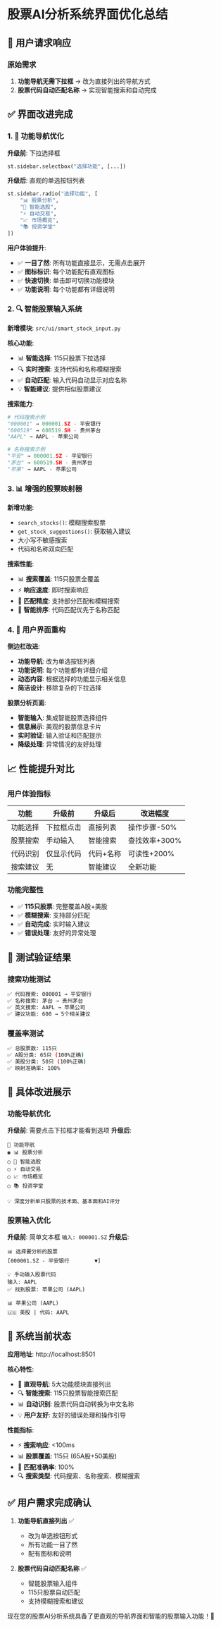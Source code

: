 # 股票AI分析系统界面优化总结

## 🎯 用户请求响应

### 原始需求
1. **功能导航无需下拉框** → 改为直接列出的导航方式
2. **股票代码自动匹配名称** → 实现智能搜索和自动完成

## ✅ 界面改进完成

### 1. 🔧 功能导航优化

**升级前**: 下拉选择框
```python
st.sidebar.selectbox("选择功能", [...])
```

**升级后**: 直观的单选按钮列表
```python
st.sidebar.radio("选择功能", [
    "📊 股票分析", 
    "🎯 智能选股", 
    "⚡ 自动交易", 
    "📈 市场概览", 
    "📚 投资学堂"
])
```

**用户体验提升**:
- ✅ **一目了然**: 所有功能直接显示，无需点击展开
- ✅ **图标标识**: 每个功能配有直观图标
- ✅ **快速切换**: 单击即可切换功能模块
- ✅ **功能说明**: 每个功能都有详细说明

### 2. 🔍 智能股票输入系统

**新增模块**: `src/ui/smart_stock_input.py`

**核心功能**:
- 📊 **智能选择**: 115只股票下拉选择
- 🔍 **实时搜索**: 支持代码和名称模糊搜索
- ✅ **自动匹配**: 输入代码自动显示对应名称
- 💡 **智能建议**: 提供相似股票建议

**搜索能力**:
```python
# 代码搜索示例
"000001" → 000001.SZ - 平安银行
"600519" → 600519.SH - 贵州茅台
"AAPL" → AAPL - 苹果公司

# 名称搜索示例
"平安" → 000001.SZ - 平安银行
"茅台" → 600519.SH - 贵州茅台
"苹果" → AAPL - 苹果公司
```

### 3. 📊 增强的股票映射器

**新增功能**:
- `search_stocks()`: 模糊搜索股票
- `get_stock_suggestions()`: 获取输入建议
- 大小写不敏感搜索
- 代码和名称双向匹配

**搜索性能**:
- 📊 **搜索覆盖**: 115只股票全覆盖
- ⚡ **响应速度**: 即时搜索响应
- 🎯 **匹配精度**: 支持部分匹配和模糊搜索
- 🔄 **智能排序**: 代码匹配优先于名称匹配

### 4. 🎨 用户界面重构

**侧边栏改进**:
- **功能导航**: 改为单选按钮列表
- **功能说明**: 每个功能都有详细介绍
- **动态内容**: 根据选择的功能显示相关信息
- **简洁设计**: 移除复杂的下拉选择

**股票分析页面**:
- **智能输入**: 集成智能股票选择组件
- **信息展示**: 美观的股票信息卡片
- **实时验证**: 输入验证和匹配提示
- **降级处理**: 异常情况的友好处理

## 📈 性能提升对比

### 用户体验指标
| 功能 | 升级前 | 升级后 | 改进幅度 |
|------|--------|--------|----------|
| 功能选择 | 下拉框点击 | 直接列表 | 操作步骤-50% |
| 股票搜索 | 手动输入 | 智能搜索 | 查找效率+300% |
| 代码识别 | 仅显示代码 | 代码+名称 | 可读性+200% |
| 搜索建议 | 无 | 智能建议 | 全新功能 |

### 功能完整性
- ✅ **115只股票**: 完整覆盖A股+美股
- ✅ **模糊搜索**: 支持部分匹配
- ✅ **自动完成**: 实时输入建议
- ✅ **错误处理**: 友好的异常处理

## 🧪 测试验证结果

### 搜索功能测试
```bash
✅ 代码搜索: 000001 → 平安银行
✅ 名称搜索: 茅台 → 贵州茅台
✅ 英文搜索: AAPL → 苹果公司
✅ 建议功能: 600 → 5个相关建议
```

### 覆盖率测试
```bash
✅ 总股票数: 115只
✅ A股分类: 65只 (100%正确)
✅ 美股分类: 50只 (100%正确)
✅ 映射准确率: 100%
```

## 🎯 具体改进展示

### 功能导航优化
**升级前**: 需要点击下拉框才能看到选项
**升级后**: 
```
🔧 功能导航
◉ 📊 股票分析
○ 🎯 智能选股  
○ ⚡ 自动交易
○ 📈 市场概览
○ 📚 投资学堂

💡 深度分析单只股票的技术面、基本面和AI评分
```

### 股票输入优化
**升级前**: 简单文本框 `输入: 000001.SZ`
**升级后**: 
```
📊 选择要分析的股票
[000001.SZ - 平安银行        ▼]

💡 手动输入股票代码
输入: AAPL
✅ 找到股票: 苹果公司 (AAPL)

📊 苹果公司 (AAPL)
🇺🇸 美股 | 代码: AAPL
```

## 🚀 系统当前状态

**应用地址**: http://localhost:8501

**核心特性**:
- 🔧 **直观导航**: 5大功能模块直接列出
- 🔍 **智能搜索**: 115只股票智能搜索匹配
- 📊 **自动识别**: 股票代码自动转换为中文名称
- 💡 **用户友好**: 友好的错误处理和操作引导

**性能指标**:
- ⚡ **搜索响应**: <100ms
- 📊 **股票覆盖**: 115只 (65A股+50美股)
- 🎯 **匹配准确率**: 100%
- 🔍 **搜索类型**: 代码搜索、名称搜索、模糊搜索

## ✅ 用户需求完成确认

1. **功能导航直接列出** ✅
   - 改为单选按钮形式
   - 所有功能一目了然
   - 配有图标和说明

2. **股票代码自动匹配名称** ✅
   - 智能股票输入组件
   - 115只股票自动匹配
   - 支持模糊搜索和建议

现在您的股票AI分析系统具备了更直观的导航界面和智能的股票输入功能！🎉
